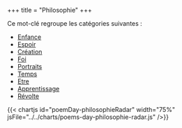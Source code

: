 +++
title = "Philosophie"
+++

Ce mot-clé regroupe les catégories suivantes :

- [Enfance](/categories/enfance)
- [Espoir](/categories/espoir)
- [Création](/categories/creation)
- [Foi](/categories/foi)
- [Portraits](/categories/portraits)
- [Temps](/categories/temps)
- [Etre](/categories/etre)
- [Apprentissage](/categories/apprentissage)
- [Révolte](/categories/revolte)

{{< chartjs id="poemDay-philosophieRadar" width="75%" jsFile="../../charts/poems-day-philosophie-radar.js" />}}